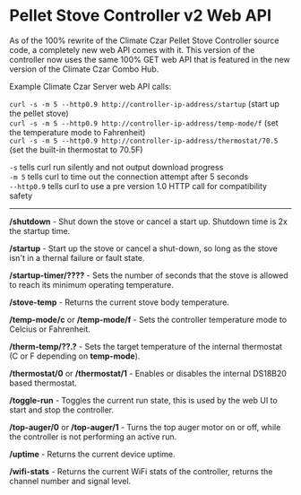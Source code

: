 # Pellet Stove Controller v2 Web API

As of the 100% rewrite of the Climate Czar Pellet Stove Controller source code, a completely new web API comes with it. This version of the controller now uses the same 100% GET web API that is featured in the new version of the Climate Czar Combo Hub.

Example Climate Czar Server web API calls:

`curl -s -m 5 --http0.9 http://controller-ip-address/startup` (start up the pellet stove)<br>
`curl -s -m 5 --http0.9 http://controller-ip-address/temp-mode/f` (set the temperature mode to Fahrenheit)<br>
`curl -s -m 5 --http0.9 http://controller-ip-address/thermostat/70.5` (set the built-in thermostat to 70.5F)<br>

`-s` tells curl run silently and not output download progress<br>
`-m 5` tells curl to time out the connection attempt after 5 seconds<br>
`--http0.9` tells curl to use a pre version 1.0 HTTP call for compatibility safety<br>

---

**/shutdown** - Shut down the stove or cancel a start up. Shutdown time is 2x the startup time.

**/startup** - Start up the stove or cancel a shut-down, so long as the stove isn't in a thernal failure or fault state.

**/startup-timer/????** - Sets the number of seconds that the stove is allowed to reach its minimum operating temperature.

**/stove-temp** - Returns the current stove body temperature.

**/temp-mode/c** or **/temp-mode/f** - Sets the controller temperature mode to Celcius or Fahrenheit.

**/therm-temp/??.?** - Sets the target temperature of the internal thermostat (C or F depending on **temp-mode**).

**/thermostat/0** or **/thermostat/1** - Enables or disables the internal DS18B20 based thermostat.

**/toggle-run** - Toggles the current run state, this is used by the web UI to start and stop the controller.

**/top-auger/0** or **/top-auger/1** - Turns the top auger motor on or off, while the controller is not performing an active run.

**/uptime** - Returns the current device uptime.

**/wifi-stats** - Returns the current WiFi stats of the controller, returns the channel number and signal level.
